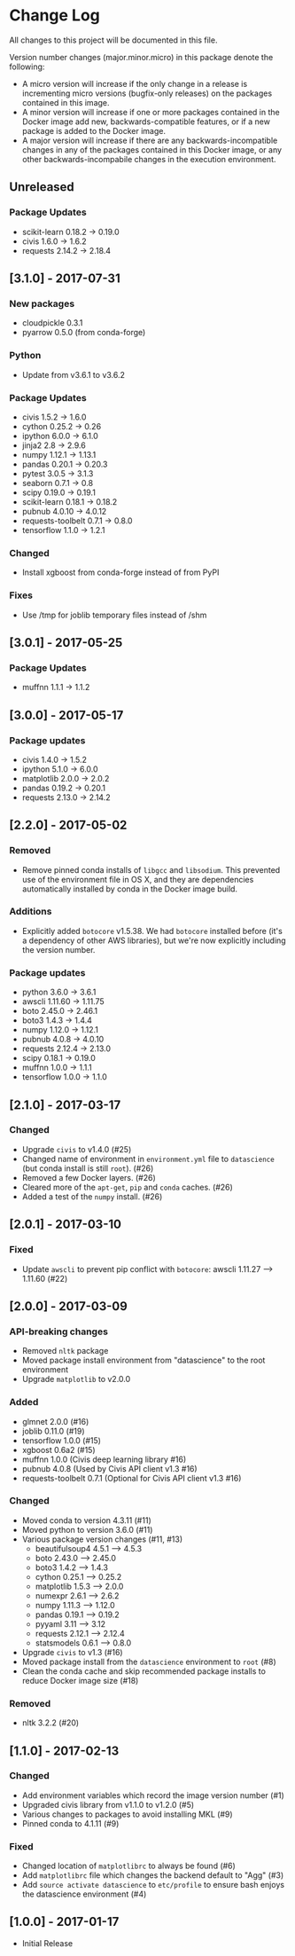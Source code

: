# Change Log

All changes to this project will be documented in this file.

Version number changes (major.minor.micro) in this package denote the following:
- A micro version will increase if the only change in a release is incrementing micro versions (bugfix-only releases) on the packages contained in this image.
- A minor version will increase if one or more packages contained in the Docker image add new, backwards-compatible features, or if a new package is added to the Docker image.
- A major version will increase if there are any backwards-incompatible changes in any of the packages contained in this Docker image, or any other backwards-incompabile changes in the execution environment.

## Unreleased
### Package Updates
- scikit-learn 0.18.2 -> 0.19.0
- civis 1.6.0 -> 1.6.2
- requests 2.14.2 -> 2.18.4

## [3.1.0] - 2017-07-31
### New packages
- cloudpickle 0.3.1
- pyarrow 0.5.0 (from conda-forge)

### Python
- Update from v3.6.1 to v3.6.2

### Package Updates
- civis 1.5.2 -> 1.6.0
- cython 0.25.2 -> 0.26
- ipython 6.0.0 -> 6.1.0
- jinja2 2.8 -> 2.9.6
- numpy 1.12.1 -> 1.13.1
- pandas 0.20.1 -> 0.20.3
- pytest 3.0.5 -> 3.1.3
- seaborn 0.7.1 -> 0.8
- scipy 0.19.0 -> 0.19.1
- scikit-learn 0.18.1 -> 0.18.2
- pubnub 4.0.10 -> 4.0.12
- requests-toolbelt 0.7.1 -> 0.8.0
- tensorflow 1.1.0 -> 1.2.1

### Changed
- Install xgboost from conda-forge instead of from PyPI

### Fixes
- Use /tmp for joblib temporary files instead of /shm


## [3.0.1] - 2017-05-25
### Package Updates
- muffnn 1.1.1 -> 1.1.2

## [3.0.0] - 2017-05-17
### Package updates
- civis 1.4.0 -> 1.5.2
- ipython 5.1.0 -> 6.0.0
- matplotlib 2.0.0 -> 2.0.2
- pandas 0.19.2 -> 0.20.1
- requests 2.13.0 -> 2.14.2

## [2.2.0] - 2017-05-02
### Removed
- Remove pinned conda installs of `libgcc` and `libsodium`. This prevented use of the environment file in OS X, and they are dependencies automatically installed by conda in the Docker image build.

### Additions
- Explicitly added `botocore` v1.5.38. We had `botocore` installed before (it's a dependency of other AWS libraries), but we're now explicitly including the version number.

### Package updates
- python 3.6.0 -> 3.6.1
- awscli 1.11.60 -> 1.11.75
- boto 2.45.0 -> 2.46.1
- boto3 1.4.3 -> 1.4.4
- numpy 1.12.0 -> 1.12.1
- pubnub 4.0.8 -> 4.0.10
- requests 2.12.4 -> 2.13.0
- scipy 0.18.1 -> 0.19.0
- muffnn 1.0.0 -> 1.1.1
- tensorflow 1.0.0 -> 1.1.0

## [2.1.0] - 2017-03-17
### Changed
- Upgrade `civis` to v1.4.0 (#25)
- Changed name of environment in `environment.yml` file to `datascience` (but conda install is still `root`). (#26)
- Removed a few Docker layers. (#26)
- Cleared more of the `apt-get`, `pip` and `conda` caches. (#26)
- Added a test of the `numpy` install. (#26)

## [2.0.1] - 2017-03-10
### Fixed
- Update `awscli` to prevent pip conflict with `botocore`: awscli 1.11.27 --> 1.11.60 (#22)

## [2.0.0] - 2017-03-09
### API-breaking changes
- Removed `nltk` package
- Moved package install environment from "datascience" to the root environment
- Upgrade `matplotlib` to v2.0.0

### Added
- glmnet 2.0.0 (#16)
- joblib 0.11.0 (#19)
- tensorflow 1.0.0 (#15)
- xgboost 0.6a2 (#15)
- muffnn 1.0.0 (Civis deep learning library #16)
- pubnub 4.0.8 (Used by Civis API client v1.3 #16)
- requests-toolbelt 0.7.1 (Optional for Civis API client v1.3 #16)

### Changed
- Moved conda to version 4.3.11 (#11)
- Moved python to version 3.6.0 (#11)
- Various package version changes (#11, #13)
    - beautifulsoup4 4.5.1 --> 4.5.3
    - boto 2.43.0 --> 2.45.0
    - boto3 1.4.2 --> 1.4.3
    - cython 0.25.1 --> 0.25.2
    - matplotlib 1.5.3 --> 2.0.0
    - numexpr 2.6.1 --> 2.6.2
    - numpy 1.11.3 --> 1.12.0
    - pandas 0.19.1 --> 0.19.2
    - pyyaml 3.11 --> 3.12
    - requests 2.12.1 --> 2.12.4
    - statsmodels 0.6.1 --> 0.8.0
- Upgrade `civis` to v1.3 (#16)
- Moved package install from the `datascience` environment to `root` (#8)
- Clean the conda cache and skip recommended package installs to reduce Docker image size (#18)

### Removed
- nltk 3.2.2 (#20)

## [1.1.0] - 2017-02-13
### Changed
- Add environment variables which record the image version number (#1)
- Upgraded civis library from v1.1.0 to v1.2.0 (#5)
- Various changes to packages to avoid installing MKL (#9)
- Pinned conda to 4.1.11 (#9)

### Fixed
- Changed location of `matplotlibrc` to always be found (#6)
- Add `matplotlibrc` file which changes the backend default to "Agg" (#3)
- Add `source activate datascience` to `etc/profile` to ensure bash enjoys the datascience environment (#4)

## [1.0.0] - 2017-01-17

* Initial Release
